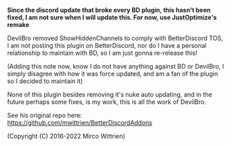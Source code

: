 **Since the discord update that broke every BD plugin, this hasn't been fixed, I am not sure when I will update this. For now, use JustOptimize's remake**

DevilBro removed ShowHiddenChannels to comply with BetterDiscord TOS, I am not posting this plugin on BetterDiscord, nor do I have a personal relationship to maintain with BD, so I am just gonna re-release this! 

(Adding this note now, know I do not have anything against BD or DevilBro, I simply disagree with how it was force updated, and am a fan of the plugin so I decided to maintain it)

None of this plugin besides removing it's nuke auto updating, and in the future perhaps some fixes, is my work, this is all the work of DevilBro.

See his original repo here: https://github.com/mwittrien/BetterDiscordAddons

(Copyright (C) 2016-2022 Mirco Wittrien)
